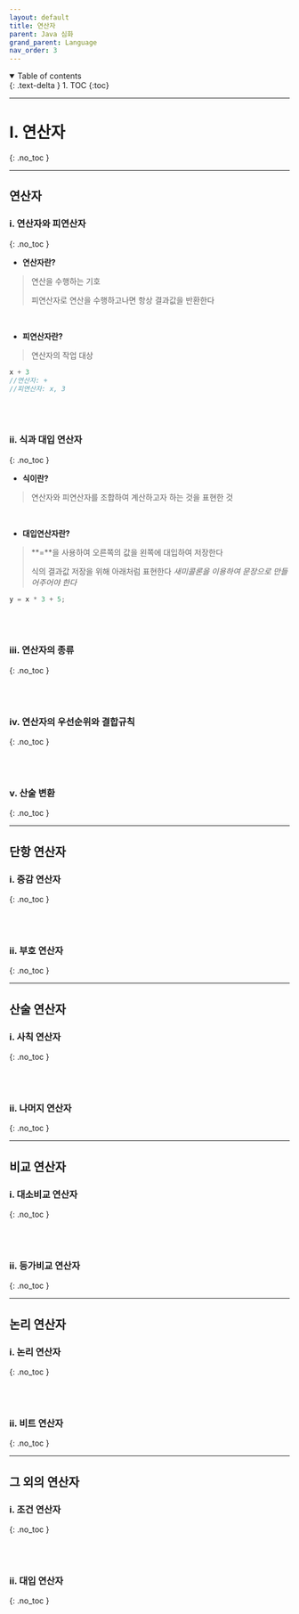```yaml
---
layout: default
title: 연산자
parent: Java 심화
grand_parent: Language
nav_order: 3
---
```


<details open markdown="block">
  <summary>
    Table of contents
  </summary>
  {: .text-delta }
1. TOC
{:toc}
</details>

---

# I. 연산자
{: .no_toc }

---

## 연산자

### i. 연산자와 피연산자
{: .no_toc }

- **연산자란?**

> 연산을 수행하는 기호
>
> 피연산자로 연산을 수행하고나면 항상 결과값을 반환한다

<br/>

- **피연산자란?**

> 연산자의 작업 대상

```java
x + 3
//연산자: +
//피연산자: x, 3
```

<br/><br/>

### ii. 식과 대입 연산자
{: .no_toc }

- **식이란?**

> 연산자와 피연산자를 조합하여 계산하고자 하는 것을 표현한 것

<br/>

- **대입연산자란?**

> **=**을 사용하여 오른쪽의 값을 왼쪽에 대입하여 저장한다
>
> 식의 결과값 저장을 위해 아래처럼 표현한다 _새미콜론을 이용하여 문장으로 만들어주어야 한다_

```java
y = x * 3 + 5;
```

<br/><br/>

### iii. 연산자의 종류
{: .no_toc }



<br/><br/>

### iv. 연산자의 우선순위와 결합규칙
{: .no_toc }



<br/><br/>

### v. 산술 변환
{: .no_toc }

---

## 단항 연산자

### i. 증감 연산자
{: .no_toc }



<br/><br/>

### ii. 부호 연산자
{: .no_toc }



---

## 산술 연산자

### i. 사칙 연산자
{: .no_toc }



<br/><br/>

### ii. 나머지 연산자
{: .no_toc }


---

## 비교 연산자

### i. 대소비교 연산자
{: .no_toc }



<br/><br/>

### ii. 등가비교 연산자
{: .no_toc }


---

## 논리 연산자

### i. 논리 연산자
{: .no_toc }



<br/><br/>

### ii. 비트 연산자
{: .no_toc }

---

## 그 외의 연산자

### i. 조건 연산자
{: .no_toc }



<br/><br/>

### ii. 대입 연산자
{: .no_toc }